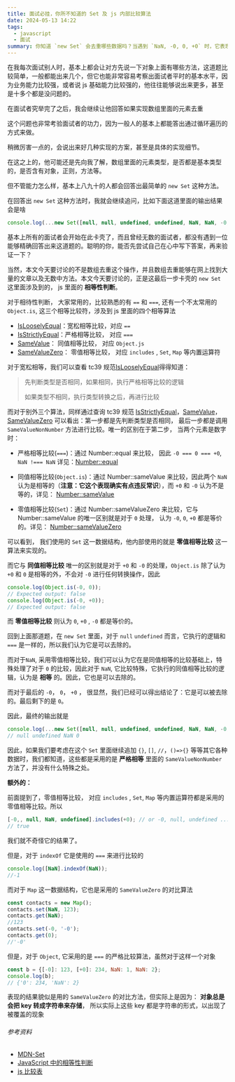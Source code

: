 ```yaml
---
title: 面试必挂，你所不知道的 Set 及 js 内部比较算法
date: 2024-05-13 14:22
tags:
  - javascript
  - 面试
summary: 你知道 `new Set` 会去重哪些数据吗？当遇到 `NaN, -0, 0, +0` 时，它表现会怎样，你知道吗？
---
```


在我每次面试别人时，基本上都会让对方先说一下对象上面有哪些方法，这道题比较简单，一般都能出来几个，但它也能非常容易考察出面试者平时的基本水平，因为业务能力比较强，或者说 js 基础能力比较强的，他往往能够说出来更多，甚至是十多个都是没问题的。

在面试者究举完了之后，我会继续让他回答如果实现数组里面的元素去重

这个问题也非常考验面试者的功力，因为一般人的基本上都能答出通过循环遍历的方式来做。

稍微厉害一点的，会说出来好几种实现的方案，甚至是具体的实现细节。

在这之上的，他可能还是先向我了解，数组里面的元素类型，是否都是基本类型的，是否含有对象，正则，方法等。

但不管能力怎么样，基本上八九十的人都会回答出最简单的 `new Set` 这种方法。

在回答出 `new Set` 这种方法时，我就会继续追问，比如下面这道里面的输出结果会是啥

```js
console.log(...new Set([null, null, undefined, undefined, NaN, NaN, -0, 0, +0]));
```

基本上所有的面试者会开始在此卡壳了，而且曾经无数的面试者，都没有遇到一位能够精确回答出来这道题的。聪明的你，能否先尝试自己在心中写下答案，再来验证一下？



当然，本文今天要讨论的不是数组去重这个操作，并且数组去重能够在网上找到大量的文章以及无数中方法。本文今天要讨论的，正是这最后一步卡壳的 `new Set`  这里面涉及到的， js 里面的 **相等性判断**。

对于相待性判断， 大家常用的，比较熟悉的有 `==` 和 `===`, 还有一个不太常用的 `Object.is`, 这三个相等比较符，涉及到 js 里面的四个相等算法

- [IsLooselyEqual](https://tc39.es/ecma262/#sec-islooselyequal)：宽松相等比较，对应 `==`
- [IsStrictlyEqual](https://tc39.es/ecma262/#sec-isstrictlyequal)：严格相等比较， 对应 `===`
- [SameValue](https://tc39.es/ecma262/#sec-samevalue)： 同值相等比较， 对应 `Object.js`
- [SameValueZero](https://tc39.es/ecma262/#sec-samevaluezero)： 零值相等比较， 对应 `includes` , `Set`, `Map` 等内置运算符



对于宽松相等，我们可以查看 tc39 规范[IsLooselyEqual](https://tc39.es/ecma262/#sec-islooselyequal)得得知道：

> 先判断类型是否相同，如果相同，执行严格相等比较的逻辑
>
> 如果类型不相同，执行类型转换之后，再进行比较



而对于别外三个算法，同样通过查询 tc39 规范 [IsStrictlyEqual](https://tc39.es/ecma262/#sec-isstrictlyequal)，[SameValue](https://tc39.es/ecma262/#sec-samevalue)，[SameValueZero](https://tc39.es/ecma262/#sec-samevaluezero)  可以看出：第一步都是先判断类型是否相同， 最后一步都是调用 `SameValueNonNumber` 方法进行比较。唯一的区别在于第二步， 当两个元素是数字时：

- 严格相等比较(`===`)：通过 Number::equal 来比较， 因此 `-0 === 0 === +0`,  `NaN !=== NaN` 详见：[Number::equal](https://tc39.es/ecma262/#sec-numeric-types-number-equal)

- 同值相等比较(`Object.is`)：通过 Number::sameValue 来比较，因此两个 `NaN` 认为是相等的（**注意：它这个表现确实有点违反常识**），而 `+0`  和 `-0` 认为不是等的，详见： [Number::sameValue](https://tc39.es/ecma262/#sec-numeric-types-number-sameValue)

- 零值相等比较(`Set`)：通过 Number::sameValueZero 来比较，它与  Number::sameValue 的唯一区别就是对于 `0` 处理， 认为 `-0`, `0`, `+0` 都是等价的。详见： [Number::sameValueZero](https://tc39.es/ecma262/#sec-numeric-types-number-sameValueZero)

  

可以看到， 我们使用的 `Set`  这一数据结构，他内部使用的就是 **零值相等比较** 这一算法来实现的。

而它与 **同值相等比较** 唯一的区别就是对于 `+0` 和 `-0` 的处理，`Object.is` 除了认为 `+0` 和 `0`  是相等的外，不会对 `-0` 进行任何转换操作，因此

```js
console.log(Object.is(-0, 0));
// Expected output: false
console.log(Object.is(-0, +0));
// Expected output: false
```

而 **零值相等比较** 则认为 `0`, `+0` , `-0` 都是等价的。

回到上面那道题，在 `new Set`  里面，对于 `null` `undefined` 而言，它执行的逻辑和 `===` 是一样的，所以我们认为它是可以去除的。

而对于`NaN`, 采用零值相等比较，我们可以认为它在是同值相等的比较基础上，特殊处理了对于 `0` 的比较，因此对于 `NaN`, 它比较特殊，它执行的同值相等比较的逻辑，认为是 **相等** 的。因此，它也是可以去除的。

而对于最后的 `-0`， `0`， `+0` ， 很显然，我们已经可以得出结论了：它是可以被去除的。最后剩下的是 `0`。

因此，最终的输出就是 

```js
console.log(...new Set([null, null, undefined, undefined, NaN, NaN, -0, 0, +0]));
// null undefined NaN 0
```


因此，如果我们要考虑在这个 `Set` 里面继续追加 `{}`, `[]`, `//`，`()=>{}` 等等其它各种数据时，我们都知道，这些都是采用的是 **严格相等** 里面的 `SameValueNonNumber` 方法了，并没有什么特殊之处。


**额外的：**

前面提到了，零值相等比较， 对应 `includes` , `Set`, `Map` 等内置运算符都是采用的零值相等比较。所以

```js
[-0,, null, NaN, undefined].includes(+0); // or -0, null, undefined ....
// true
```

我们就不奇怪它的结果了。

但是，对于 `indexOf` 它是使用的 `===` 来进行比较的

```js
console.log([NaN].indexOf(NaN)); 
//-1
```

而对于 `Map` 这一数据结构，它也是采用的 `SameValueZero` 的对比算法

```js
const contacts = new Map();
contacts.set(NaN, 123);
contacts.get(NaN);
//123
contacts.set(-0, '-0');
contacts.get(0);
//'-0'
```

但是，对于 `Object`, 它采用的是 `===` 的严格比较算法，虽然对于这样一个对象

```js
const b = {[-0]: 123, [+0]: 234, NaN: 1, NaN: 2};
console.log(b);
// {'0': 234, 'NaN': 2}
```

表现的结果貌似是用的 `SameValueZero` 的对比方法，但实际上是因为： **对象总是会把 key 转成字符串来存储**， 所以实际上这些 key 都是字符串的形式，以出现了被覆盖的现象



###### 参考资料

- [MDN-Set](https://developer.mozilla.org/zh-CN/docs/Web/JavaScript/Reference/Global_Objects/Set)
- [JavaScript 中的相等性判断](https://developer.mozilla.org/zh-CN/docs/Web/JavaScript/Equality_comparisons_and_sameness#%E9%9B%B6%E5%80%BC%E7%9B%B8%E7%AD%89)
- [js 比较表](https://dorey.github.io/JavaScript-Equality-Table/)
